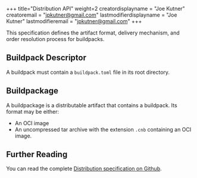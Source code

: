 +++
title="Distribution API"
weight=2
creatordisplayname = "Joe Kutner"
creatoremail = "jpkutner@gmail.com"
lastmodifierdisplayname = "Joe Kutner"
lastmodifieremail = "jpkutner@gmail.com"
+++

This specification defines the artifact format, delivery mechanism, and order resolution process for buildpacks.

## Buildpack Descriptor

A buildpack must contain a `buildpack.toml` file in its root directory.

## Buildpackage

A buildpackage is a distributable artifact that contains a buildpack. Its format may be either:

* An OCI image
* An uncompressed tar archive with the extension `.cnb` containing an OCI image.

## Further Reading

You can read the complete [Distribution specification on Github](https://github.com/buildpacks/spec/blob/main/distribution.md).

